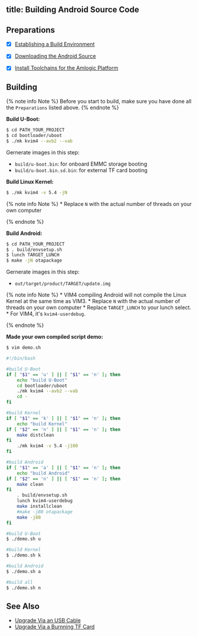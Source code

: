 title: Building Android Source Code
---


## Preparations

- [x] [Establishing a Build Environment](http://source.android.com/source/initializing.html)
- [x] [Downloading the Android Source](/android/vim4/DownloadAndroidSourceCode.html)
- [x] [Install Toolchains for the Amlogic Platform](/android/vim4/InstallToolchains.html)


## Building

{% note info Note %}
	Before you start to build, make sure you have done all the `Preparations` listed above.
{% endnote %}

**Build U-Boot:**

```sh
$ cd PATH_YOUR_PROJECT
$ cd bootloader/uboot
$ ./mk kvim4 --avb2 --vab
```
Gernerate images in this step:

* `build/u-boot.bin`: for onboard EMMC storage booting
* `build/u-boot.bin.sd.bin`: for external TF card booting

**Build Linux Kernel:**

```sh
$ ./mk kvim4 -v 5.4 -jN
```
{% note info Note %}
	* Replace `N` with the actual number of threads on your own computer

{% endnote %}

**Build Android:**

```sh
$ cd PATH_YOUR_PROJECT
$ . build/envsetup.sh
$ lunch TARGET_LUNCH
$ make -jN otapackage
```

Gernerate images in this step:

* `out/target/product/TARGET/update.img`

{% note info Note %}
	* VIM4 compiling Android will not compile the Linux Kernel at the same time as VIM3.
	* Replace `N` with the actual number of threads on your own computer
	* Replace `TARGET_LUNCH` to your lunch select.
	  * For VIM4, it's `kvim4-userdebug`.

{% endnote %}


**Made your own compiled script demo:**
```sh
$ vim demo.sh
```
```sh
#!/bin/bash

#build U-Boot
if [ "$1" == 'u' ] || [ "$1" == 'n' ]; then	
	echo "build U-Boot"
	cd bootloader/uboot
	./mk kvim4 --avb2 --vab 
	cd -
fi

#build Kernel
if [ "$1" == 'k' ] || [ "$1" == 'n' ]; then
	echo "build Kernel"
if [ "$2" == 'n' ] || [ "$1" == 'n' ]; then
	make distclean
fi	
	./mk kvim4 -v 5.4 -j100
fi

#build Android
if [ "$1" == 'a' ] || [ "$1" == 'n' ]; then
	echo "build Android"
if [ "$2" == 'n' ] || [ "$1" == 'n' ]; then
	make clean
fi	 
	. build/envsetup.sh 
	lunch kvim4-userdebug 
	make installclean
	#make -j80 otapackage
	make -j80
fi
```

```sh
#build U-Boot
$ ./demo.sh u

#build Kernel
$ ./demo.sh k

#build Android
$ ./demo.sh a

#build all
$ ./demo.sh n
```
## See Also
* [Upgrade Via an USB Cable](/android/vim4/UpgradeViaUSBCable.html)
* [Upgrade Via a Burnning TF Card](/android/vim4/UpgradeViaTFBurningCard.html)
